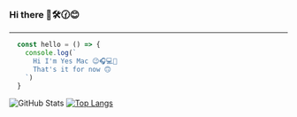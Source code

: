 ### Hi there 👋🛠️🕜😊

---
```js
  const hello = () => {
    console.log(`
      Hi I'm Yes Mac 😉🎧💻🍎
      That's it for now 🙃
    `)
  }
```

![GitHub Stats](https://github-readme-stats.vercel.app/api?username=yesomac&theme=merko)
[![Top Langs](https://github-readme-stats.vercel.app/api/top-langs/?username=yesomac&layout=compact)](https://github.com/yesomac/github-readme-stats)

<!--
**yesomac/yesomac** is a ✨ _special_ ✨ repository because its `README.md` (this file) appears on your GitHub profile.

<!--Here are some ideas to get you started:

- 🔭 I’m currently working on ...
- 🌱 I’m currently learning ...
- 👯 I’m looking to collaborate on ...
- 🤔 I’m looking for help with ...
- 💬 Ask me about ...
- 📫 How to reach me: ...
- 😄 Pronouns: ...
- ⚡ Fun fact: ...
-->
